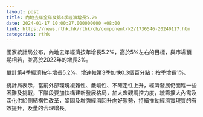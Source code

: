 ```yaml
---
layout: post
title: 內地去年全年及第4季經濟增長5.2%
date: 2024-01-17 10:00:27.000000000 +08:00
link: https://news.rthk.hk/rthk/ch/component/k2/1736546-20240117.htm
categories: rthk
---
```


國家統計局公布，內地去年經濟按年增長5.2%，高於5%左右的目標，與市場預期相若，並高於2022年的增長3%。

單計第4季經濟按年增長5.2%，增速較第3季加快0.3個百分點；按季增長1%。

統計局表示，當前外部環境複雜性、嚴峻性、不確定性上升，經濟發展仍面臨一些困難及挑戰，下階段要加快構建新發展格局，加大宏觀調控力度，統籌擴大內需及深化供給側結構性改革，鞏固及增強經濟回升向好態勢，持續推動經濟實現質的有效提升，及量的合理增長。
